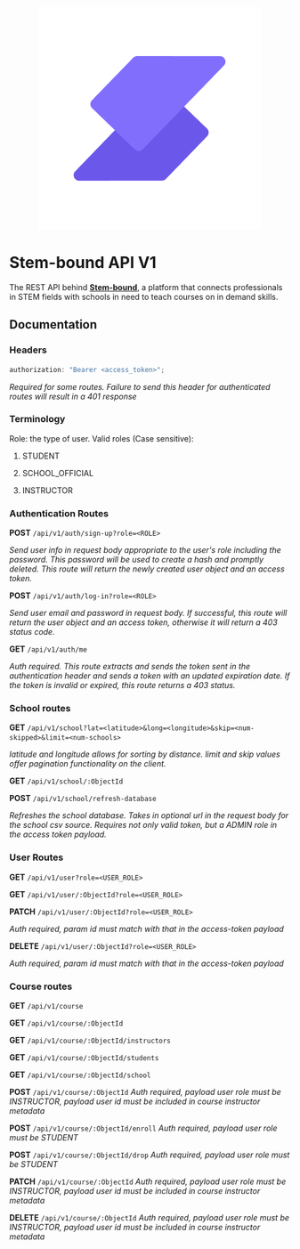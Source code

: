 <p align="center">
  <img src="/public/assets/stem-bound-logo.png" alt="Logo">
</p>

# Stem-bound API V1

The REST API behind **[Stem-bound](https://stembound.education/)**, a platform that connects professionals in STEM fields with schools in need to teach courses on in demand skills.

## Documentation

### Headers

```javascript
authorization: "Bearer <access_token>";
```

_Required for some routes. Failure to send this header for authenticated routes will result in a 401 response_

### Terminology

Role: the type of user.
Valid roles (Case sensitive):

1. STUDENT

2. SCHOOL_OFFICIAL

3. INSTRUCTOR

### Authentication Routes

**POST**
`/api/v1/auth/sign-up?role=<ROLE>`

_Send user info in request body appropriate to the user's role including the password. This password will be used to create a hash and promptly deleted. This route will return the newly created user object and an access token._

**POST**
`/api/v1/auth/log-in?role=<ROLE>`

_Send user email and password in request body. If successful, this route will return the user object and an access token, otherwise it will return a 403 status code._

**GET**
`/api/v1/auth/me`

_Auth required. This route extracts and sends the token sent in the authentication header and sends a token with an updated expiration date. If the token is invalid or expired, this route returns a 403 status._

### School routes

**GET**
`/api/v1/school?lat=<latitude>&long=<longitude>&skip=<num-skipped>&limit=<num-schools>`

_latitude and longitude allows for sorting by distance. limit and skip values offer pagination functionality on the client._

**GET**
`/api/v1/school/:ObjectId`

**POST**
`/api/v1/school/refresh-database`

_Refreshes the school database. Takes in optional url in the request body for the school csv source. Requires not only valid token, but a ADMIN role in the access token payload._

### User Routes

**GET**
`/api/v1/user?role=<USER_ROLE>`

**GET**
`/api/v1/user/:ObjectId?role=<USER_ROLE>`

**PATCH**
`/api/v1/user/:ObjectId?role=<USER_ROLE>`

_Auth required, param id must match with that in the access-token payload_

**DELETE**
`/api/v1/user/:ObjectId?role=<USER_ROLE>`

_Auth required, param id must match with that in the access-token payload_

### Course routes

**GET**
`/api/v1/course`

**GET**
`/api/v1/course/:ObjectId`

**GET**
`/api/v1/course/:ObjectId/instructors`

**GET**
`/api/v1/course/:ObjectId/students`

**GET**
`/api/v1/course/:ObjectId/school`

**POST**
`/api/v1/course/:ObjectId`
_Auth required, payload user role must be INSTRUCTOR, payload user id must be included in course instructor metadata_

**POST**
`/api/v1/course/:ObjectId/enroll`
_Auth required, payload user role must be STUDENT_

**POST**
`/api/v1/course/:ObjectId/drop`
_Auth required, payload user role must be STUDENT_

**PATCH**
`/api/v1/course/:ObjectId`
_Auth required, payload user role must be INSTRUCTOR, payload user id must be included in course instructor metadata_

**DELETE**
`/api/v1/course/:ObjectId`
_Auth required, payload user role must be INSTRUCTOR, payload user id must be included in course instructor metadata_

